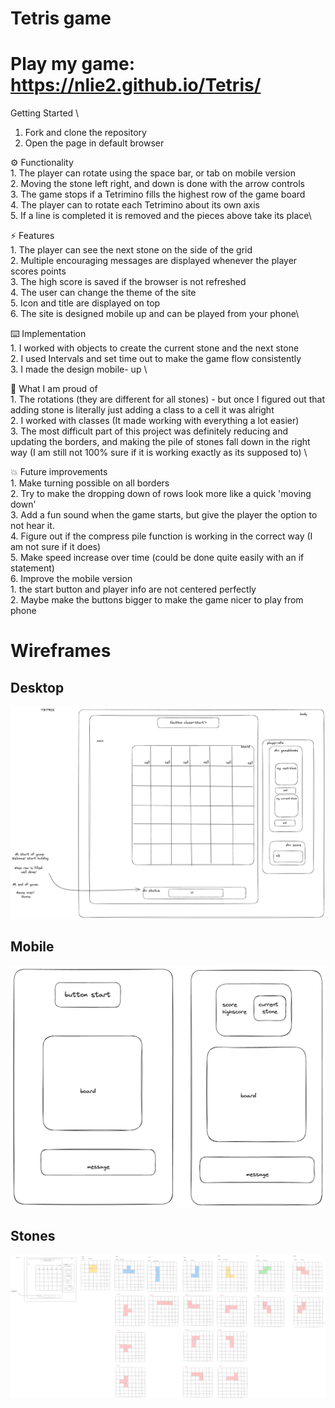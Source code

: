 # Tetris game 

# Play my game: https://nlie2.github.io/Tetris/

Getting Started \

1. Fork and clone the repository
2. Open the page in default browser 

⚙️ Functionality \
    1. The player can rotate using the space bar, or tab on mobile version \
    2. Moving the stone left right, and down is done with the arrow controls\
    3. The game stops if a Tetrimino fills the highest row of the game board\
    4. The player can to rotate each Tetrimino about its own axis\
    5. If a line is completed it is removed and the pieces above take its place\

⚡️ Features \
    1. The player can see the next stone on the side of the grid \
    2. Multiple encouraging messages are displayed whenever the player scores points\
    3. The high score is saved if the browser is not refreshed \
    4. The user can change the theme of the site \
    5. Icon and title are displayed on top \
    6. The site is designed mobile up and can be played from your phone\


⌨️ Implementation \
    1. I worked with objects to create the current stone and the next stone \
    2. I used Intervals and set time out to make the game flow consistently \
    3. I made the design mobile- up \

💪 What I am proud of \
    1. The rotations (they are different for all stones) - but once I figured out that adding stone is literally just adding a class to a cell it was alright \
    2. I worked with classes (It made working with everything a lot easier) \
    3. The most difficult part of this project was definitely reducing and updating the borders, and making the pile of stones fall down in the right way (I am still not 100% sure if it is working exactly as its supposed to) \

💥 Future improvements \
    1. Make turning possible on all borders \
    2. Try to make the dropping down of rows look more like a quick 'moving down' \
    3. Add a fun sound when the game starts, but give the player the option to not hear it. \
    4. Figure out if the compress pile function is working in the correct way (I am not sure if it does) \
    5. Make speed increase over time (could be done quite easily with an if statement) \
    6. Improve the mobile version \
        1. the start button and player info are not centered perfectly \
        2. Maybe make the buttons bigger to make the game nicer to play from phone 

# Wireframes
## Desktop
![Desktop Wireframe](assets/wireframes/tetris_wireframe_desktop.png)
## Mobile
![Mobile Wireframe](assets/wireframes/tetris_wireframe_mobile.png)
## Stones
![Rotations Wireframe](assets/wireframes/tetris_wireframe_stones.png)
